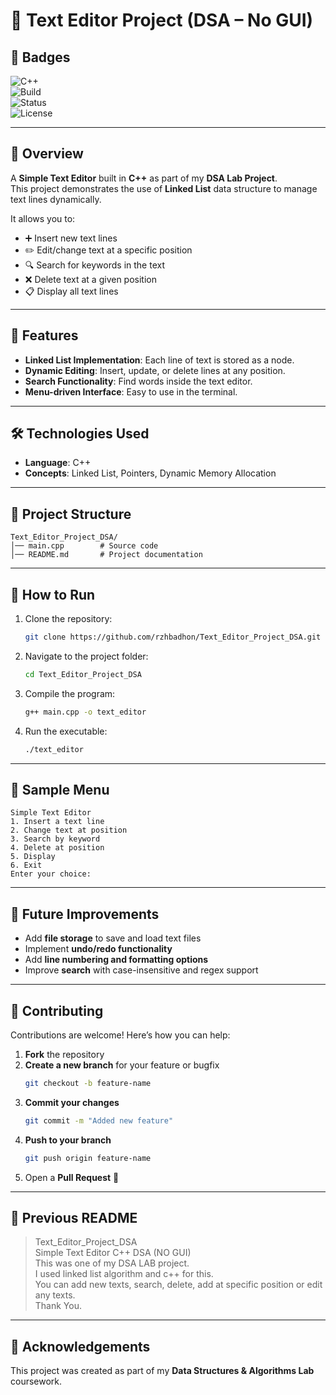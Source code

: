 # 📝 Text Editor Project (DSA – No GUI)

## 📛 Badges
![C++](https://img.shields.io/badge/language-C++-blue.svg)  
![Build](https://img.shields.io/badge/build-passing-brightgreen.svg)  
![Status](https://img.shields.io/badge/status-active-success.svg)  
![License](https://img.shields.io/badge/license-MIT-lightgrey.svg)  

---

## 📖 Overview
A **Simple Text Editor** built in **C++** as part of my **DSA Lab Project**.  
This project demonstrates the use of **Linked List** data structure to manage text lines dynamically.  

It allows you to:  
- ➕ Insert new text lines  
- ✏️ Edit/change text at a specific position  
- 🔍 Search for keywords in the text  
- ❌ Delete text at a given position  
- 📋 Display all text lines  

---

## 🚀 Features
- **Linked List Implementation**: Each line of text is stored as a node.  
- **Dynamic Editing**: Insert, update, or delete lines at any position.  
- **Search Functionality**: Find words inside the text editor.  
- **Menu-driven Interface**: Easy to use in the terminal.  

---

## 🛠️ Technologies Used
- **Language**: C++  
- **Concepts**: Linked List, Pointers, Dynamic Memory Allocation  

---

## 📂 Project Structure
```
Text_Editor_Project_DSA/
│── main.cpp        # Source code
│── README.md       # Project documentation
```

---

## 📖 How to Run
1. Clone the repository:
   ```bash
   git clone https://github.com/rzhbadhon/Text_Editor_Project_DSA.git
   ```
2. Navigate to the project folder:
   ```bash
   cd Text_Editor_Project_DSA
   ```
3. Compile the program:
   ```bash
   g++ main.cpp -o text_editor
   ```
4. Run the executable:
   ```bash
   ./text_editor
   ```

---

## 📸 Sample Menu
```
Simple Text Editor
1. Insert a text line
2. Change text at position
3. Search by keyword
4. Delete at position
5. Display
6. Exit
Enter your choice:
```

---

## 🔮 Future Improvements
- Add **file storage** to save and load text files  
- Implement **undo/redo functionality**  
- Add **line numbering and formatting options**  
- Improve **search** with case-insensitive and regex support  

---

## 🤝 Contributing
Contributions are welcome! Here’s how you can help:  
1. **Fork** the repository  
2. **Create a new branch** for your feature or bugfix  
   ```bash
   git checkout -b feature-name
   ```
3. **Commit your changes**  
   ```bash
   git commit -m "Added new feature"
   ```
4. **Push to your branch**  
   ```bash
   git push origin feature-name
   ```
5. Open a **Pull Request** 🎉  

---

## 📝 Previous README
> Text_Editor_Project_DSA  
> Simple Text Editor C++ DSA (NO GUI)  
> This was one of my DSA LAB project.  
> I used linked list algorithm and c++ for this.  
> You can add new texts, search, delete, add at specific position or edit any texts.  
> Thank You.  

---

## 🙌 Acknowledgements
This project was created as part of my **Data Structures & Algorithms Lab** coursework.  

